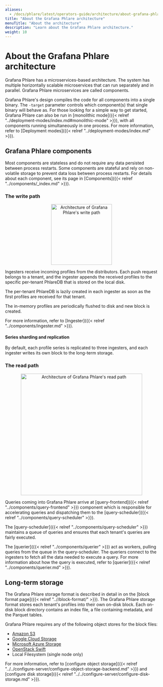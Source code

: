 ```yaml
---
aliases:
  - /docs/phlare/latest/operators-guide/architecture/about-grafana-phlare-architecture/
title: "About the Grafana Phlare architecture"
menuTitle: "About the architecture"
description: "Learn about the Grafana Phlare architecture."
weight: 10
---
```


# About the Grafana Phlare architecture

Grafana Phlare has a microservices-based architecture.
The system has multiple horizontally scalable microservices that can run separately and in parallel.
Grafana Phlare microservices are called components.

Grafana Phlare's design compiles the code for all components into a single binary.
The `-target` parameter controls which component(s) that single binary will behave as. For those looking for a simple way to get started, Grafana Phlare can also be run in [monolithic mode]({{< relref "../deployment-modes/index.md#monolithic-mode" >}}), with all components running simultaneously in one process.
For more information, refer to [Deployment modes]({{< relref "../deployment-modes/index.md" >}}).

## Grafana Phlare components

Most components are stateless and do not require any data persisted between process restarts. Some components are stateful and rely on non-volatile storage to prevent data loss between process restarts. For details about each component, see its page in [Components]({{< relref "../components/_index.md" >}}).

### The write path

[//]: # "To edit open with https://mermaid.live/edit#pako{...}"

<p align="center">
  <img alt="Architecture of Grafana Phlare's write path" width="200px" src="https://mermaid.ink/svg/pako:eNqNUc9PwyAU_lcavGzJtrqi3cbBg9GzB008rDtQeLQoLQ08nMvS_11onHr09vH9gvc4E2ElEEaUsUfRcofZy33VZ1nw4Gb7V6cR_GGeLZd3mdQena4DWpccf46TrPsGPMKkXfAkWJ8o62f7p_oNBGY-RuAwT6zHk4HpskxpY9iV2qlF7LXvwK4opd94edQSW1YMn78h6_8dIQvSgeu4lnHSc6qoCLbQQUVYhBIUDwYrUvVjtIZBcoRHqeMzCVPceFgQHud8PvWCMHQBLqYHzRvHux-XsVxCDJ0Jnoa01iYuKVYK2yvdJD44E-kWcfAsz5O8ajS2oV4J2-Vey_QH7ceuzMui3PKCQrmh_JZSKer1bquKm7WSm-t1wck4jl9KVZdq" />
  </a>
</p>

Ingesters receive incoming profiles from the distributors.
Each push request belongs to a tenant, and the ingester appends the received profiles to the specific per-tenant PhlareDB that is stored on the local disk.

The per-tenant PhlareDB is lazily created in each ingester as soon as the first profiles are received for that tenant.

The in-memory profiles are periodically flushed to disk and new block is created.

For more information, refer to [Ingester]({{< relref "../components/ingester.md" >}}).

#### Series sharding and replication

By default, each profile series is replicated to three ingesters, and each ingester writes its own block to the long-term storage.

### The read path

[//]: # "To edit open with https://mermaid.live/edit#pako{...}"

<p align="center">
  <img alt="Architecture of Grafana Phlare's read path" width="400px" src="https://mermaid.ink/svg/pako:eNqNkU1PwzAMQP9KlF02aV1ZC92WAwcEZyTgtu6QNU4bSJOSOIxq6n8nnfg-7eY8P1uOfaSVFUAZldoeqoY7JE83pSEkeHDT7QNw4XczkiTX5DWA6xPprEEwYnT-kl-SrxoQQYP7shS4c9LK1ODxPyeVbWOGeGvNSbN-FKyfbu_3z1Ah8Wgd7GYj9dhrOE1PpNKaTeRGzj06-wJskuf5Z5wclMCGZd37T5H1Z5fQOW3BtVyJuLrj2KKk2EALJWUxFCB50FjS0gxR5QHtY28qytAFmNPQCY5wq3jteEuZ5Np_0zuh4me-obZcQHweKfbdeKdaeYwtK2ukqkcenI64Qew8S9MxvagVNmG_iGtLvRLjUZu3TZEWWbHmWQ7FKudXeS6q_XKzltnlUorVxTLjdBiGD-Nas38" />
  </a>
</p>

Queries coming into Grafana Phlare arrive at [query-frontend]({{< relref "../components/query-frontend" >}}) component which is responsible for accelerating queries and dispatching them to the [query-scheduler]({{< relref "../components/query-scheduler" >}}).

The [query-scheduler]({{< relref "../components/query-scheduler" >}}) maintains a queue of queries and ensures that each tenant's queries are fairly executed.

The [querier]({{< relref "../components/querier" >}}) act as workers, pulling queries from the queue in the query-scheduler. The queriers connect to the ingesters to fetch all the data needed to execute a query. For more information about how the query is executed, refer to [querier]({{< relref "../components/querier.md" >}}).

## Long-term storage

The Grafana Phlare storage format is described in detail in on the [block format page]({{< relref "..//block-format/" >}}).
The Grafana Phlare storage format stores each tenant's profiles into their own on-disk block. Each on-disk block directory contains an index file, a file containing metadata, and the Parquet tables.

Grafana Phlare requires any of the following object stores for the block files:

[//]: # "TODO: Verify that's correct"

- [Amazon S3](https://aws.amazon.com/s3)
- [Google Cloud Storage](https://cloud.google.com/storage/)
- [Microsoft Azure Storage](https://azure.microsoft.com/en-us/services/storage/)
- [OpenStack Swift](https://wiki.openstack.org/wiki/Swift)
- Local Filesystem (single node only)

For more information, refer to [configure object storage]({{< relref "../../configure-server/configure-object-storage-backend.md" >}}) and [configure disk storage]({{< relref "../../configure-server/configure-disk-storage.md" >}}).
